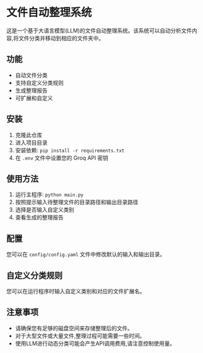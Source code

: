 # 文件自动整理系统

这是一个基于大语言模型(LLM)的文件自动整理系统。该系统可以自动分析文件内容,将文件分类并移动到相应的文件夹中。

## 功能

- 自动文件分类
- 支持自定义分类规则
- 生成整理报告
- 可扩展和自定义

## 安装

1. 克隆此仓库
2. 进入项目目录
3. 安装依赖: `pip install -r requirements.txt`
4. 在 `.env` 文件中设置您的 Groq API 密钥

## 使用方法

1. 运行主程序: `python main.py`
2. 按照提示输入待整理文件的目录路径和输出目录路径
3. 选择是否输入自定义类别
4. 查看生成的整理报告

## 配置

您可以在 `config/config.yaml` 文件中修改默认的输入和输出目录。

## 自定义分类规则

您可以在运行程序时输入自定义类别和对应的文件扩展名。

## 注意事项

- 请确保您有足够的磁盘空间来存储整理后的文件。
- 对于大型文件或大量文件,整理过程可能需要一些时间。
- 使用LLM进行动态分类可能会产生API调用费用,请注意控制使用量。